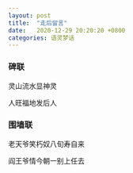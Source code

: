 ```yaml
---
layout: post
title:  "走后留言"
date:   2020-12-29 20:20:20 +0800
categories: 语灵梦话
---
```


<h3>碑联</h3>

灵山流水显神灵

人旺福地发后人

<h3>围墙联</h3>

老天爷笑朽奴八旬寿自来

阎王爷情今朝一别上任去